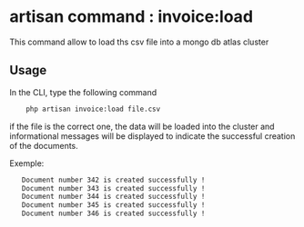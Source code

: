 # artisan command : invoice:load

This command allow to load ths csv file into a mongo db atlas cluster

## Usage

 In the CLI, type the following command

```bash
    php artisan invoice:load file.csv
```
   if the file is the correct one, the data will be loaded into the cluster and informational messages will be displayed to indicate the successful creation of the documents.
   
   Exemple:
 ```bash
    Document number 342 is created successfully !
    Document number 343 is created successfully !
    Document number 344 is created successfully !
    Document number 345 is created successfully !
    Document number 346 is created successfully !
```